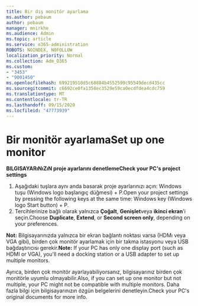```yaml
---
title: Bir dış monitör ayarlama
ms.author: pebaum
author: pebaum
manager: mnirkhe
ms.audience: Admin
ms.topic: article
ms.service: o365-administration
ROBOTS: NOINDEX, NOFOLLOW
localization_priority: Normal
ms.collection: Adm_O365
ms.custom:
- "3453"
- "9001450"
ms.openlocfilehash: 699219510d5c68884b4552599c95549decd435cc
ms.sourcegitcommit: c6692ce0fa1358ec3529e59ca0ecdfdea4cdc759
ms.translationtype: MT
ms.contentlocale: tr-TR
ms.lasthandoff: 09/15/2020
ms.locfileid: "47773939"
---
```

# <a name="set-up-one-monitor"></a><span data-ttu-id="51541-102">Bir monitör ayarlama</span><span class="sxs-lookup"><span data-stu-id="51541-102">Set up one monitor</span></span>

<span data-ttu-id="51541-103">**BILGISAYARıNıZıN proje ayarlarını denetleme**</span><span class="sxs-lookup"><span data-stu-id="51541-103">**Check your PC's project settings**</span></span>

1. <span data-ttu-id="51541-104">Aşağıdaki tuşlara aynı anda basarak proje ayarlarınızı açın: Windows tuşu (Windows logo başlangıç düğmesi) + P.</span><span class="sxs-lookup"><span data-stu-id="51541-104">Open your project settings by pressing the following keys at the same time: Windows key (Windows logo Start button) + P.</span></span>
2. <span data-ttu-id="51541-105">Tercihlerinize bağlı olarak yalnızca **Çoğalt**, **Genişlet**veya **ikinci ekran**'i seçin.</span><span class="sxs-lookup"><span data-stu-id="51541-105">Choose **Duplicate**, **Extend**, or **Second screen only**, depending on your preferences.</span></span>

<span data-ttu-id="51541-106">**Not:** Bilgisayarınızda yalnızca bir ekran bağlantı noktası varsa (HDMı veya VGA gibi), birden çok monitör ayarlamak için bir takma istasyonu veya USB bağdaştırıcısı gerekir.</span><span class="sxs-lookup"><span data-stu-id="51541-106">**Note:** If your PC has only one display port (such as HDMI or VGA), you'll need a docking station or a USB adapter to set up multiple monitors.</span></span>

<span data-ttu-id="51541-107">Ayrıca, birden çok monitör ayarlayabiliyorsanız, bilgisayarınız birden çok monitörle uyumlu olmayabilir.</span><span class="sxs-lookup"><span data-stu-id="51541-107">Also, if you can set up one monitor but not multiple, your PC might not be compatible with multiple monitors.</span></span> <span data-ttu-id="51541-108">Daha fazla bilgi için bilgisayarınızın özgün belgelerini denetleyin.</span><span class="sxs-lookup"><span data-stu-id="51541-108">Check your PC's original documents for more info.</span></span>